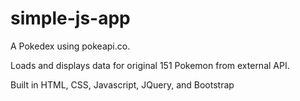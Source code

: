 # simple-js-app

A Pokedex using pokeapi.co.

Loads and displays data for original 151 Pokemon from external API.

Built in HTML, CSS, Javascript, JQuery, and Bootstrap